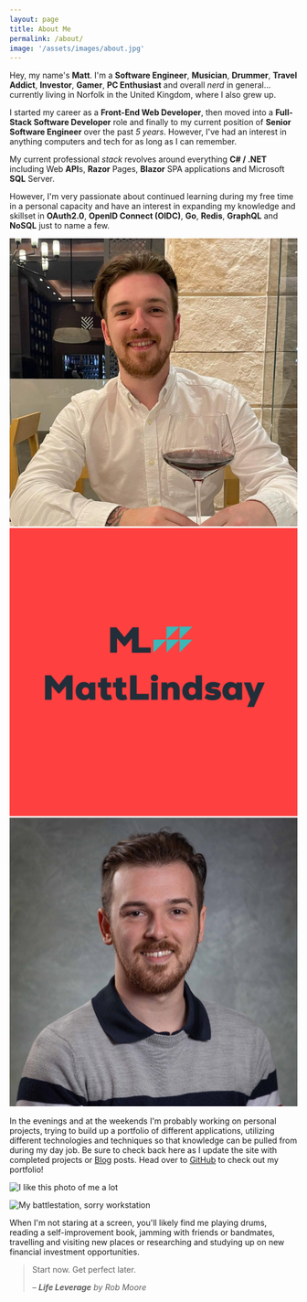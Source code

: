 ```yaml
---
layout: page
title: About Me
permalink: /about/
image: '/assets/images/about.jpg'
---
```


Hey, my name's **Matt**. I'm a **Software Engineer**, **Musician**, **Drummer**, **Travel Addict**, **Investor**, **Gamer**, **PC Enthusiast** and overall _nerd_ in general... currently living in Norfolk in the United Kingdom, where I also grew up.

I started my career as a **Front-End Web Developer**, then moved into a **Full-Stack Software Developer** role and finally to my current position of **Senior Software Engineer** over the past _5 years_. However, I've had an interest in anything computers and tech for as long as I can remember.

My current professional _stack_ revolves around everything **C# / .NET** including Web **API**s, **Razor** Pages, **Blazor** SPA applications and Microsoft **SQL** Server.

However, I'm very passionate about continued learning during my free time in a personal capacity and have an interest in expanding my knowledge and skillset in **OAuth2.0**, **OpenID Connect  (OIDC)**, **Go**, **Redis**, **GraphQL** and **NoSQL** just to name a few.

<div class="gallery-box">
  <div class="gallery">
    <img alt="A portrait photo that was taken of me on holiday" src="/assets/images/headshot-2.png" loading="lazy">
    <img alt="The logo I created for this website" src="/assets/images/mattlindsay_logo.png" loading="lazy">
    <img alt="A professional headshot of myself" src="/assets/images/headshot-1.jpg" loading="lazy">
  </div>
  <!-- <em>Gallery / <a href="https://unsplash.com/" target="_blank">Unsplash</a></em> -->
</div>

In the evenings and at the weekends I'm probably working on personal projects, trying to build up a portfolio of different applications, utilizing different technologies and techniques so that knowledge can be pulled from during my day job. Be sure to check back here as I update the site with completed projects or [Blog](/blog/) posts. Head over to [GitHub](https://github.com/melittleman) to check out my portfolio!

![I like this photo of me a lot]({{site.baseurl}}/assets/images/hero-alt.jpg)
<!-- *Photo by [Alyssa Strohmann](https://unsplash.com/photos/2r2RUsEU1Aw) on [Unsplash](https://unsplash.com/)* -->

![My battlestation, sorry workstation]({{site.baseurl}}/assets/images/about_6.jpg#wide)

When I'm not staring at a screen, you'll likely find me playing drums, reading a self-improvement book, jamming with friends or bandmates, travelling and visiting new places or researching and studying up on new financial investment opportunities.

<!-- Finish writing more about band, touring etc... -->

> Start now. Get perfect later.
>
> <cite>– <strong>Life Leverage</strong> by <em>Rob Moore</em></cite>
